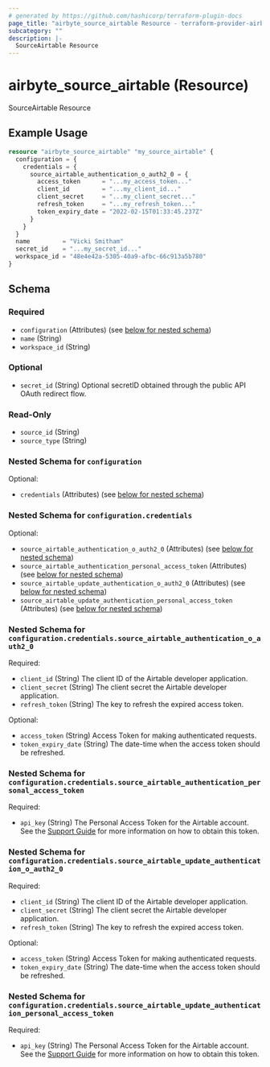 ```yaml
---
# generated by https://github.com/hashicorp/terraform-plugin-docs
page_title: "airbyte_source_airtable Resource - terraform-provider-airbyte"
subcategory: ""
description: |-
  SourceAirtable Resource
---
```


# airbyte_source_airtable (Resource)

SourceAirtable Resource

## Example Usage

```terraform
resource "airbyte_source_airtable" "my_source_airtable" {
  configuration = {
    credentials = {
      source_airtable_authentication_o_auth2_0 = {
        access_token      = "...my_access_token..."
        client_id         = "...my_client_id..."
        client_secret     = "...my_client_secret..."
        refresh_token     = "...my_refresh_token..."
        token_expiry_date = "2022-02-15T01:33:45.237Z"
      }
    }
  }
  name         = "Vicki Smitham"
  secret_id    = "...my_secret_id..."
  workspace_id = "48e4e42a-5305-40a9-afbc-66c913a5b780"
}
```

<!-- schema generated by tfplugindocs -->
## Schema

### Required

- `configuration` (Attributes) (see [below for nested schema](#nestedatt--configuration))
- `name` (String)
- `workspace_id` (String)

### Optional

- `secret_id` (String) Optional secretID obtained through the public API OAuth redirect flow.

### Read-Only

- `source_id` (String)
- `source_type` (String)

<a id="nestedatt--configuration"></a>
### Nested Schema for `configuration`

Optional:

- `credentials` (Attributes) (see [below for nested schema](#nestedatt--configuration--credentials))

<a id="nestedatt--configuration--credentials"></a>
### Nested Schema for `configuration.credentials`

Optional:

- `source_airtable_authentication_o_auth2_0` (Attributes) (see [below for nested schema](#nestedatt--configuration--credentials--source_airtable_authentication_o_auth2_0))
- `source_airtable_authentication_personal_access_token` (Attributes) (see [below for nested schema](#nestedatt--configuration--credentials--source_airtable_authentication_personal_access_token))
- `source_airtable_update_authentication_o_auth2_0` (Attributes) (see [below for nested schema](#nestedatt--configuration--credentials--source_airtable_update_authentication_o_auth2_0))
- `source_airtable_update_authentication_personal_access_token` (Attributes) (see [below for nested schema](#nestedatt--configuration--credentials--source_airtable_update_authentication_personal_access_token))

<a id="nestedatt--configuration--credentials--source_airtable_authentication_o_auth2_0"></a>
### Nested Schema for `configuration.credentials.source_airtable_authentication_o_auth2_0`

Required:

- `client_id` (String) The client ID of the Airtable developer application.
- `client_secret` (String) The client secret the Airtable developer application.
- `refresh_token` (String) The key to refresh the expired access token.

Optional:

- `access_token` (String) Access Token for making authenticated requests.
- `token_expiry_date` (String) The date-time when the access token should be refreshed.


<a id="nestedatt--configuration--credentials--source_airtable_authentication_personal_access_token"></a>
### Nested Schema for `configuration.credentials.source_airtable_authentication_personal_access_token`

Required:

- `api_key` (String) The Personal Access Token for the Airtable account. See the <a href="https://airtable.com/developers/web/guides/personal-access-tokens">Support Guide</a> for more information on how to obtain this token.


<a id="nestedatt--configuration--credentials--source_airtable_update_authentication_o_auth2_0"></a>
### Nested Schema for `configuration.credentials.source_airtable_update_authentication_o_auth2_0`

Required:

- `client_id` (String) The client ID of the Airtable developer application.
- `client_secret` (String) The client secret the Airtable developer application.
- `refresh_token` (String) The key to refresh the expired access token.

Optional:

- `access_token` (String) Access Token for making authenticated requests.
- `token_expiry_date` (String) The date-time when the access token should be refreshed.


<a id="nestedatt--configuration--credentials--source_airtable_update_authentication_personal_access_token"></a>
### Nested Schema for `configuration.credentials.source_airtable_update_authentication_personal_access_token`

Required:

- `api_key` (String) The Personal Access Token for the Airtable account. See the <a href="https://airtable.com/developers/web/guides/personal-access-tokens">Support Guide</a> for more information on how to obtain this token.


